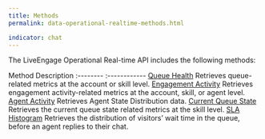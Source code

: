 ```yaml
---
title: Methods
permalink: data-operational-realtime-methods.html

indicator: chat
---
```


The LiveEngage Operational Real-time API includes the following methods:

 Method  Description 
 :--------  :------------ 
 [Queue Health](data-operational-realtime-queue-health.html)  Retrieves queue-related metrics at the account or skill level. 
 [Engagement Activity](data-operational-realtime-engagement-activity.html)  Retrieves engagement activity-related metrics at the account, skill, or agent level. 
 [Agent Activity](data-operational-realtime-agent-activity.html)  Retrieves Agent State Distribution data. 
 [Current Queue State](data-operational-realtime-current-queue-state.html)  Retrieves the current queue state related metrics at the skill level. 
 [SLA Histogram](data-operational-realtime-sla-histogram.html)  Retrieves the distribution of visitors’ wait time in the queue, before an agent replies to their chat. 
